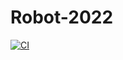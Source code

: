 # Robot-2022
[![CI](https://github.com/FRC1991/Robot-2022-Testing/actions/workflows/main.yml/badge.svg?branch=main)](https://github.com/FRC1991/Robot-2022-Testing/actions/workflows/main.yml)
